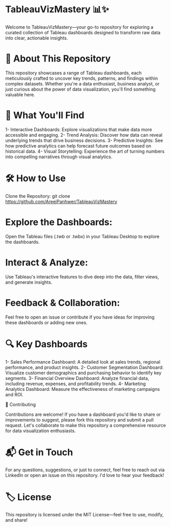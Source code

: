 # TableauVizMastery 📊✨

Welcome to TableauVizMastery—your go-to repository for exploring a curated collection of Tableau dashboards designed to transform raw data into clear, actionable insights.

# 🚀 About This Repository

This repository showcases a range of Tableau dashboards, each meticulously crafted to uncover key trends, patterns, and findings within complex datasets. Whether you're a data enthusiast, business analyst, or just curious about the power of data visualization, you'll find something valuable here.

# 🎨 What You'll Find

1- Interactive Dashboards: Explore visualizations that make data more accessible and engaging.
2- Trend Analysis: Discover how data can reveal underlying trends that drive business decisions.
3- Predictive Insights: See how predictive analytics can help forecast future outcomes based on historical data.
4- Visual Storytelling: Experience the art of turning numbers into compelling narratives through visual analytics.

# 🛠️ How to Use

Clone the Repository:
git clone https://github.com/AreejPanhwer/TableauVizMastery

# Explore the Dashboards:

Open the Tableau files (.twb or .twbx) in your Tableau Desktop to explore the dashboards.

# Interact & Analyze:

Use Tableau's interactive features to dive deep into the data, filter views, and generate insights.

# Feedback & Collaboration:

Feel free to open an issue or contribute if you have ideas for improving these dashboards or adding new ones.

# 🔍 Key Dashboards

1- Sales Performance Dashboard: A detailed look at sales trends, regional performance, and product insights.
2- Customer Segmentation Dashboard: Visualize customer demographics and purchasing behavior to identify key segments.
3- Financial Overview Dashboard: Analyze financial data, including revenue, expenses, and profitability trends.
4- Marketing Analytics Dashboard: Measure the effectiveness of marketing campaigns and ROI.

🤝 Contributing

Contributions are welcome! If you have a dashboard you'd like to share or improvements to suggest, please fork this repository and submit a pull request. Let's collaborate to make this repository a comprehensive resource for data visualization enthusiasts.

# 📬 Get in Touch

For any questions, suggestions, or just to connect, feel free to reach out via LinkedIn or open an issue on this repository. I'd love to hear your feedback!

# 🏷️ License

This repository is licensed under the MIT License—feel free to use, modify, and share!
